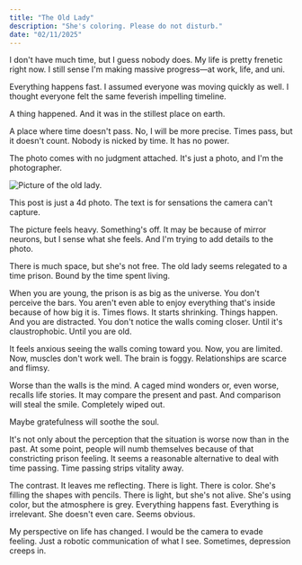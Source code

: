 ```yaml
---
title: "The Old Lady"
description: "She's coloring. Please do not disturb."
date: "02/11/2025"
---
```


I don't have much time, but I guess nobody does. My life is pretty frenetic right now. I still sense I'm making massive progress—at work, life, and uni.

Everything happens fast. I assumed everyone was moving quickly as well. I thought everyone felt the same feverish impelling timeline.

A thing happened. And it was in the stillest place on earth.

A place where time doesn't pass. No, I will be more precise. Times pass, but it doesn't count. Nobody is nicked by time. It has no power.

The photo comes with no judgment attached. It's just a photo, and I'm the photographer.

![Picture of the old lady.](/images/posts/the-old-lady.jpg)

This post is just a 4d photo. The text is for sensations the camera can't capture.

The picture feels heavy. Something's off. It may be because of mirror neurons, but I sense what she feels. And I'm trying to add details to the photo.

There is much space, but she's not free. The old lady seems relegated to a time prison. Bound by the time spent living.

When you are young, the prison is as big as the universe. You don't perceive the bars. You aren't even able to enjoy everything that's inside because of how big it is. Times flows. It starts shrinking. Things happen. And you are distracted. You don't notice the walls coming closer. Until it's claustrophobic. Until you are old.

It feels anxious seeing the walls coming toward you. Now, you are limited. Now, muscles don't work well. The brain is foggy. Relationships are scarce and flimsy.

Worse than the walls is the mind. A caged mind wonders or, even worse, recalls life stories. It may compare the present and past. And comparison will steal the smile. Completely wiped out.

Maybe gratefulness will soothe the soul.

It's not only about the perception that the situation is worse now than in the past. At some point, people will numb themselves because of that constricting prison feeling. It seems a reasonable alternative to deal with time passing. Time passing strips vitality away.

The contrast. It leaves me reflecting.
There is light. There is color. She's filling the shapes with pencils. There is light, but she's not alive. She's using color, but the atmosphere is grey. Everything happens fast. Everything is irrelevant. She doesn't even care. Seems obvious.

My perspective on life has changed. I would be the camera to evade feeling. Just a robotic communication of what I see. Sometimes, depression creeps in.
